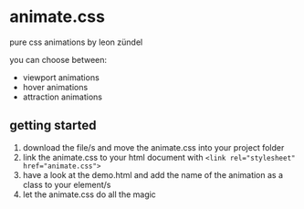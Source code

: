 # animate.css
pure css animations by leon zündel

you can choose between:

* viewport animations
* hover animations 
* attraction animations

## getting started

1. download the file/s and move the animate.css into your project folder
2. link the animate.css to your html document with `<link rel="stylesheet" href="animate.css">`
3. have a look at the demo.html and add the name of the animation as a class to your element/s
4. let the animate.css do all the magic
